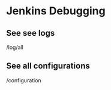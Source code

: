 # Jenkins Debugging

## See see logs
<Jenkins URL>/log/all

## See all configurations
<Jenkins URL>/configuration
